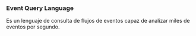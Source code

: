 ### Event Query Language

Es un lenguaje de consulta de flujos de eventos capaz de analizar miles de eventos por segundo.

